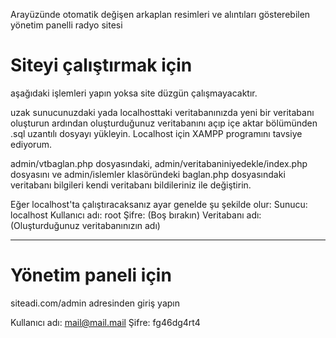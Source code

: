 Arayüzünde otomatik değişen arkaplan resimleri ve alıntıları gösterebilen yönetim panelli radyo sitesi

# Siteyi çalıştırmak için
aşağıdaki işlemleri yapın yoksa site düzgün çalışmayacaktır. 

uzak sunucunuzdaki yada localhosttaki veritabanınızda yeni bir veritabanı oluşturun ardından oluşturduğunuz veritabanını açıp içe aktar bölümünden .sql uzantılı dosyayı yükleyin. Localhost için XAMPP programını tavsiye ediyorum.

admin/vtbaglan.php dosyasındaki, 
admin/veritabaniniyedekle/index.php dosyasını ve 
admin/islemler klasöründeki baglan.php dosyasındaki veritabanı bilgileri kendi veritabanı bildileriniz ile değiştirin.

Eğer localhost'ta çalıştıracaksanız ayar genelde şu şekilde olur:
Sunucu: localhost
Kullanıcı adı: root
Şifre: (Boş bırakın)
Veritabanı adı: (Oluşturduğunuz veritabanınızın adı)

---

# Yönetim paneli için
siteadi.com/admin adresinden giriş yapın

Kullanıcı adı: mail@mail.mail
Şifre: fg46dg4rt4
